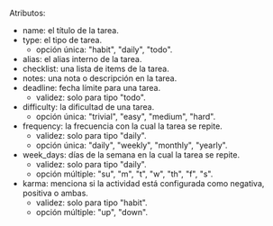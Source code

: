 Atributos:
- name: el título de la tarea.
- type: el tipo de tarea.
	- opción única: "habit", "daily", "todo".
- alias: el alias interno de la tarea.
- checklist: una lista de items de la tarea.
- notes: una nota o descripción en la tarea.
- deadline: fecha límite para una tarea.
	- validez: solo para tipo "todo".
- difficulty: la dificultad de una tarea.
	- opción única: "trivial", "easy", "medium", "hard".
- frequency: la frecuencia con la cual la tarea se repite.
	- validez: solo para tipo "daily".
	- opción única: "daily", "weekly", "monthly", "yearly".
- week_days: días de la semana en la cual la tarea se repite.
	- validez: solo para tipo "daily".
	- opción múltiple: "su", "m", "t", "w", "th", "f", "s".
- karma: menciona si la actividad está configurada como negativa, positiva o ambas.
	- validez: solo para tipo "habit".
	- opción múltiple: "up", "down".